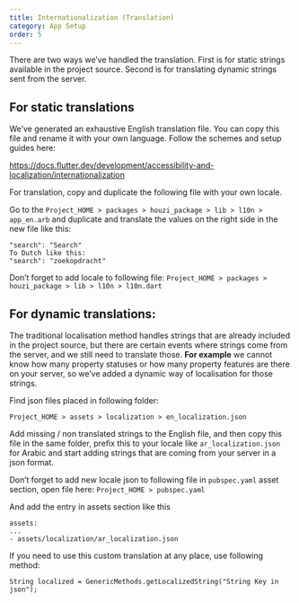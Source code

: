```yaml
---
title: Internationalization (Translation)
category: App Setup
order: 5
---
```


There are two ways we’ve handled the translation. First is for static strings available in the project source. Second is for translating dynamic strings sent from the server.

## For static translations
We’ve generated an exhaustive English translation file. You can copy this file and rename it with your own language. Follow the schemes and setup guides here: 

https://docs.flutter.dev/development/accessibility-and-localization/internationalization

For translation, copy and duplicate the following file with your own locale.

Go to the `Project_HOME > packages > houzi_package > lib > l10n > app_en.arb` and duplicate and translate the values on the right side in the new file like this:
```
"search": "Search"
To Dutch like this:
"search": "zoekopdracht"
```

Don’t forget to add locale to following file:
`Project_HOME > packages > houzi_package > lib > l10n > l10n.dart`

## For dynamic translations:
The traditional localisation method handles strings that are already included in the project source, but there are certain events where strings come from the server, and we still need to translate those.
**For example** we cannot know how many property statuses or how many property features  are there on your server, so we’ve added a dynamic way of localisation for those strings.

Find json files placed in following folder:

`Project_HOME > assets > localization > en_localization.json`

Add missing / non translated strings to the English file, and then copy this file in the same folder, prefix this to your locale like `ar_localization.json` for Arabic and start adding strings that are coming from your server in a json format.

Don’t forget to add new locale json to following file in `pubspec.yaml` asset section, open file here:
`Project_HOME > pubspec.yaml`

And add the entry in assets section like this
```
assets:
...
- assets/localization/ar_localization.json
```
If you need to use this custom translation at any place, use following method:
```
String localized = GenericMethods.getLocalizedString("String Key in json");
```
